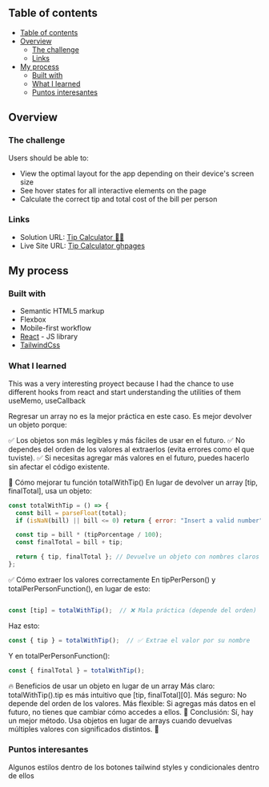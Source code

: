 ## Table of contents

- [Table of contents](#table-of-contents)
- [Overview](#overview)
  - [The challenge](#the-challenge)
  - [Links](#links)
- [My process](#my-process)
  - [Built with](#built-with)
  - [What I learned](#what-i-learned)
  - [Puntos interesantes](#puntos-interesantes)
  
## Overview

### The challenge

Users should be able to:

- View the optimal layout for the app depending on their device's screen size
- See hover states for all interactive elements on the page
- Calculate the correct tip and total cost of the bill per person

### Links

- Solution URL: [Tip Calculator 💁‍♂️](https://github.com/lingowmx/tip-calculator-app-main)
- Live Site URL: [Tip Calculator ghpages](https://lingowmx.github.io/tip-calculator-app-main/)

## My process

### Built with

- Semantic HTML5 markup
- Flexbox
- Mobile-first workflow
- [React](https://reactjs.org/) - JS library
- [TailwindCss](https://v3.tailwindcss.com/)

### What I learned

This was a very interesting proyect because I had the chance to use different hooks from react and start understanding the utilities of them
useMemo, useCallback


Regresar un array no es la mejor práctica en este caso. Es mejor devolver un objeto porque:

✅ Los objetos son más legibles y más fáciles de usar en el futuro.
✅ No dependes del orden de los valores al extraerlos (evita errores como el que tuviste).
✅ Si necesitas agregar más valores en el futuro, puedes hacerlo sin afectar el código existente.

🚀 Cómo mejorar tu función totalWithTip()
En lugar de devolver un array [tip, finalTotal], usa un objeto:

```jsx
const totalWithTip = () => {
  const bill = parseFloat(total);
  if (isNaN(bill) || bill <= 0) return { error: "Insert a valid number" };

  const tip = bill * (tipPorcentage / 100);
  const finalTotal = bill + tip;

  return { tip, finalTotal }; // Devuelve un objeto con nombres claros
};
```

✅ Cómo extraer los valores correctamente
En tipPerPerson() y totalPerPersonFunction(), en lugar de esto:

```jsx

const [tip] = totalWithTip();  // ❌ Mala práctica (depende del orden)
```

Haz esto:

```jsx
const { tip } = totalWithTip();  // ✅ Extrae el valor por su nombre
```
Y en totalPerPersonFunction():

```jsx
const { finalTotal } = totalWithTip();
```

🔥 Beneficios de usar un objeto en lugar de un array
Más claro: totalWithTip().tip es más intuitivo que [tip, finalTotal][0].
Más seguro: No depende del orden de los valores.
Más flexible: Si agregas más datos en el futuro, no tienes que cambiar cómo accedes a ellos.
📌 Conclusión: Sí, hay un mejor método. Usa objetos en lugar de arrays cuando devuelvas múltiples valores con significados distintos. 🚀

### Puntos interesantes
Algunos estilos dentro de los botones
tailwind styles y condicionales dentro de ellos
